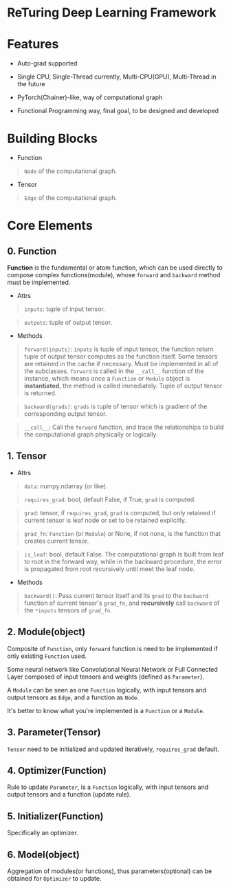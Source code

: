 <h1>ReTuring Deep Learning Framework</h1>

# Features

+ Auto-grad supported

+ Single CPU, Single-Thread currently, 
Multi-CPU(GPU), Multi-Thread in the future

+ PyTorch(Chainer)-like, way of computational graph

+ Functional Programming way, final goal, to be designed and developed 

# Building Blocks

+ Function

> `Node` of the computational graph.

+ Tensor

> `Edge` of the computational graph.

# Core Elements

## 0. Function

<b>Function</b> is the fundamental or atom function, 
which can be used directly to compose complex functions(module),
whose `forward` and `backward` method must be implemented. 

+ Attrs

> `inputs`: tuple of input tensor.

> `outputs`: tuple of output tensor.

+ Methods

> `forward(inputs)`: `inputs` is tuple of input tensor, the function
return tuple of output tensor computes as the function itself. 
Some tensors are retained in the cache if necessary. 
Must be implemented in all of the subclasses. 
`forward` is called in the `__call__` function of the instance, 
which means once a `Function` or `Module` object is <b>instantiated</b>, 
the method is called immediately. Tuple of output tensor is returned.

> `backward(grads)`: `grads` is tuple of tensor which is
 gradient of the corresponding output tensor.
 
> `__call__`: Call the `forward` function, 
and trace the relationships to build the computational graph physically or logically.   

## 1. Tensor

+ Attrs

> `data`: numpy.ndarray (or like).

> `requires_grad`: bool, default False, 
if True, `grad` is computed.

> `grad`: tensor, if `requires_grad`, `grad` is computed, 
but only retained if current tensor is leaf node or set to be retained explicitly.

> `grad_fn`: `Function` (or `Module`) or None, if not none, is the 
function that creates current tensor.

> `is_leaf`: bool, default False. The computational graph
is built from leaf to root in the forward way, 
while in the backward procedure, 
the error is propagated from root recursively until meet the leaf node.

+ Methods

> `backward()`: Pass current tensor itself and its `grad` to the `backward` 
function of current tensor's `grad_fn`, 
and <b>recursively</b> call `backward` of the `*inputs` tensors of `grad_fn`. 

## 2. Module(object)

Composite of `Function`, only `forward` function is need to be implemented
if only existing `Function` used.

Some neural network like Convolutional Neural Network 
or Full Connected Layer composed of input tensors and
weights (defined as `Parameter`).

A `Module` can be seen as one `Function` logically, 
with input tensors and output tensors as `Edge`,
and a function as `Node`. 

It's better to know what you're implemented is a `Function` or 
a `Module`. 

## 3. Parameter(Tensor)

`Tensor` need to be initialized and updated iteratively,
`requires_grad` default.  

## 4. Optimizer(Function)

Rule to update `Parameter`, is a `Function` logically, 
with input tensors and output tensors and a function (update rule).

## 5. Initializer(Function)

Specifically an optimizer.

## 6. Model(object)

Aggregation of modules(or functions), 
thus parameters(optional) can be obtained for 
`Optimizer` to update.



 



